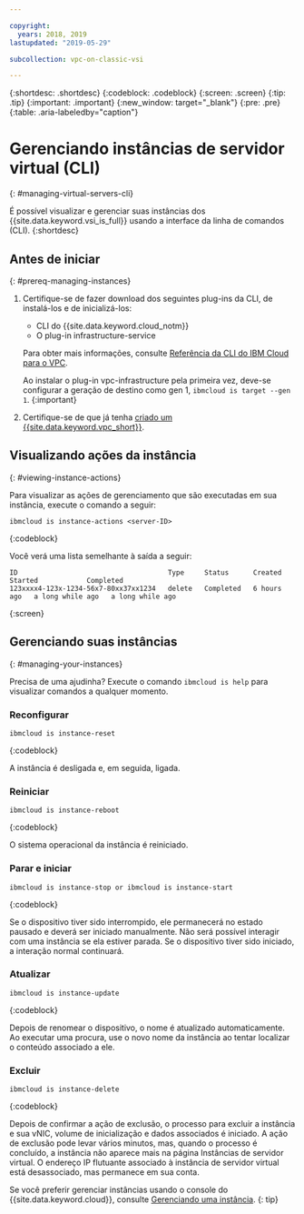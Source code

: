 ```yaml
---

copyright:
  years: 2018, 2019
lastupdated: "2019-05-29"

subcollection: vpc-on-classic-vsi

---
```


{:shortdesc: .shortdesc}
{:codeblock: .codeblock}
{:screen: .screen}
{:tip: .tip}
{:important: .important}
{:new_window: target="_blank"}
{:pre: .pre}
{:table: .aria-labeledby="caption"}


# Gerenciando instâncias de servidor virtual (CLI)
{: #managing-virtual-servers-cli}

É possível visualizar e gerenciar suas instâncias dos {{site.data.keyword.vsi_is_full}} usando a interface da linha de comandos (CLI).
{:shortdesc}

## Antes de iniciar
{: #prereq-managing-instances}

1. Certifique-se de fazer download dos seguintes plug-ins da CLI, de instalá-los e de inicializá-los:
    * CLI do {{site.data.keyword.cloud_notm}}
    * O plug-in infrastructure-service

   Para obter mais informações, consulte [Referência da CLI do IBM Cloud para o VPC](/docs/vpc-infrastructure-cli-plugin?topic=vpc-infrastructure-cli-plugin-vpc-reference).
   
   Ao instalar o plug-in vpc-infrastructure pela primeira vez, deve-se configurar a geração de destino como gen 1, `ibmcloud is target --gen 1`.
   {:important}
   
2. Certifique-se de que já tenha [criado um {{site.data.keyword.vpc_short}}](/docs/vpc-on-classic?topic=vpc-on-classic-getting-started).

## Visualizando ações da instância
{: #viewing-instance-actions}

Para visualizar as ações de gerenciamento que são executadas em sua instância, execute o comando a seguir:

```
ibmcloud is instance-actions <server-ID>
```
{:codeblock}

Você verá uma lista semelhante à saída a seguir:

```
ID                                     Type     Status      Created       Started            Completed   
123xxxx4-123x-1234-56x7-80xx37xx1234   delete   Completed   6 hours ago   a long while ago   a long while ago         
```
{:screen}

## Gerenciando suas instâncias
{: #managing-your-instances}

Precisa de uma ajudinha? Execute o comando `ibmcloud is help` para visualizar comandos a qualquer momento.

### Reconfigurar  

```
ibmcloud is instance-reset
```
{:codeblock}

A instância é desligada e, em seguida, ligada.  

### Reiniciar

```
ibmcloud is instance-reboot
```
{:codeblock}

O sistema operacional da instância é reiniciado.  

### Parar e iniciar

```
ibmcloud is instance-stop or ibmcloud is instance-start
```
{:codeblock}

Se o dispositivo tiver sido interrompido, ele permanecerá no estado pausado e deverá ser iniciado manualmente. Não será possível interagir com uma instância se ela estiver parada. Se o dispositivo tiver sido iniciado, a interação normal continuará. 

### Atualizar

```
ibmcloud is instance-update
```
{:codeblock}

Depois de renomear o dispositivo, o nome é atualizado automaticamente. Ao executar uma procura, use o novo nome da instância ao tentar localizar o conteúdo associado a ele. 

### Excluir

```
ibmcloud is instance-delete
```
{:codeblock}

Depois de confirmar a ação de exclusão, o processo para excluir a instância e sua vNIC, volume de inicialização e dados associados é iniciado. A ação de exclusão pode levar vários minutos, mas, quando o processo é concluído, a instância não aparece mais na página Instâncias de servidor virtual. O endereço IP flutuante associado à instância de servidor virtual está desassociado, mas permanece em sua conta.

Se você preferir gerenciar instâncias usando o console do {{site.data.keyword.cloud}}, consulte [Gerenciando uma instância](/docs/vpc-on-classic-vsi?topic=vpc-on-classic-vsi-managing-virtual-server-instances#managing-virtual-server-instances).
{: tip}
